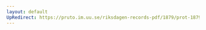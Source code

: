 ```yaml
---
layout: default
UpRedirect: https://pruto.im.uu.se/riksdagen-records-pdf/1879/prot-1879--ak--003/prot-1879--ak--003_037.pdf
---
```

